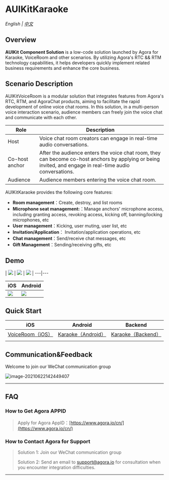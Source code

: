 # AUIKitKaraoke

*English | [中文](README.zh.md)*

## Overview

**AUIKit Component Solution** is a low-code solution launched by Agora for Karaoke, VoiceRoom and other scenarios. By utilizing Agora's RTC && RTM technology capabilities, it helps developers quickly implement related business requirements and enhance the core business.

## Scenario Description

AUIKitVoiceRoom is a modular solution that integrates features from Agora's RTC, RTM, and AgoraChat products, aiming to facilitate the rapid development of online voice chat rooms. In this solution, in a multi-person voice interaction scenario, audience members can freely join the voice chat and communicate with each other.


| Role           | Description                                                                                                                                               |
|----------------|-----------------------------------------------------------------------------------------------------------------------------------------------------------|
| Host           | Voice chat room creators can engage in real-time audio conversations.                                                                                     |
| Co-host anchor | After the audience enters the voice chat room, they can become co-host anchors by applying or being invited, and engage in real-time audio conversations. |
| Audience       | Audience members entering the voice chat room.                                                                                                            |

AUIKitKaraoke provides the following core features:
- **Room management**：Create, destroy, and list rooms
- **Microphone seat management:**：Manage anchors' microphone access, including granting access, revoking access, kicking off, banning/locking microphones, etc
- **User management**：Kicking, user muting, user list, etc
- **Invitation/Application**： Invitation/application operations, etc
- **Chat management**：Send/receive chat messages, etc
- **Gift Management**：Sending/receiving gifts, etc



## Demo
 | ![](https://fullapp.oss-cn-beijing.aliyuncs.com/uikit/readme/IMG_8055.PNG?x-oss-process=image/resize,w_200) | ![](https://fullapp.oss-cn-beijing.aliyuncs.com/uikit/readme/IMG_8056.PNG?x-oss-process=image/resize,w_200) | ![](https://fullapp.oss-cn-beijing.aliyuncs.com/uikit/readme/IMG_8057.PNG?x-oss-process=image/resize,w_200) |
---|---

| iOS                                                          | Android                                                      |
| ------------------------------------------------------------ | ------------------------------------------------------------ |
| ![](https://fullapp.oss-cn-beijing.aliyuncs.com/uikit/qrcode/voiceroom_ios.png) | ![](https://download.agora.io/demo/release/android_uikit_karaoke_demo_1.0.0.png) |

## Quick Start

| iOS                           | Android                                                                                  | Backend                                                                                  |
|-------------------------------|------------------------------------------------------------------------------------------|------------------------------------------------------------------------------------------|
| [VoiceRoom（iOS）](iOS/Example) | [Karaoke（Android）](https://github.com/AgoraIO-Community/AUIKitKaraoke/tree/main/Android) | [Karaoke（Backend）](https://github.com/AgoraIO-Community/AUIKitKaraoke/tree/main/backend) |
|                               |                                                                                          |                                                                                          |


## Communication&Feedback

Welcome to join our WeChat communication group

![image-20210622142449407](https://download.agora.io/null/karaoke-uikit-wechat-pic.jpg)



---

## FAQ

### How to Get Agora APPID

> Apply for Agora AppID：[https://www.agora.io/cn/](https://www.agora.io/cn/)


### How to Contact Agora for Support

> Solution 1: Join our WeChat communication group
>
> Solution 2: Send an email to support@agora.io for consultation when you encounter integration difficulties.

---